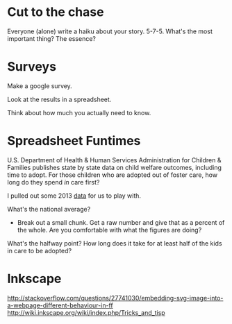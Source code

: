 # Cut to the chase
Everyone (alone) write a haiku about your story. 5-7-5. What's the most important thing? The essence? 

# Surveys
Make a google survey.

Look at the results in a spreadsheet. 

Think about how much you actually need to know. 


# Spreadsheet Funtimes
U.S. Department of Health & Human Services Administration for Children & Families publishes state by state data on child welfare outcomes, including time to adopt. For those children who are adopted out of foster care, how long do they spend *in* care first? 

I pulled out some 2013 [data](http://amandabee.github.io/CUNY-data-skills/assets/adoption_timeframe.csv) for us to play with. 

What's the national average?
+ Break out a small chunk. Get a raw number and give that as a percent of the whole. 
Are you comfortable with what the figures are doing? 


What's the halfway point? How long does it take for at least half of the kids in care to be adopted?


# Inkscape
http://stackoverflow.com/questions/27741030/embedding-svg-image-into-a-webpage-different-behaviour-in-ff
http://wiki.inkscape.org/wiki/index.php/Tricks_and_tisp 
